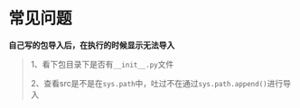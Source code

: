 # 常见问题



**自己写的包导入后，在执行的时候显示无法导入**

> 1、看下包目录下是否有`__init__.py`文件
>
> 2、查看src是不是在`sys.path`中，吐过不在通过`sys.path.append()`进行导入